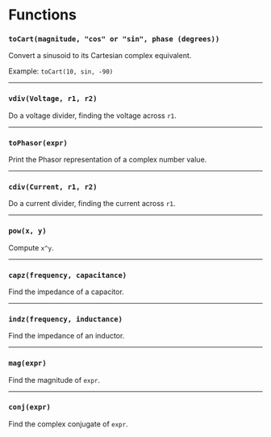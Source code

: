 # Functions

### `toCart(magnitude, "cos" or "sin", phase (degrees))`
Convert a sinusoid to its Cartesian complex equivalent.

Example: `toCart(10, sin, -90)`

---

### `vdiv(Voltage, r1, r2)`
Do a voltage divider, finding the voltage across `r1`.

---

### `toPhasor(expr)`
Print the Phasor representation of a complex number value.

---

### `cdiv(Current, r1, r2)`
Do a current divider, finding the current across `r1`.

---

### `pow(x, y)`
Compute `x^y`.

---

### `capz(frequency, capacitance)`
Find the impedance of a capacitor.

---

### `indz(frequency, inductance)`
Find the impedance of an inductor.

---

### `mag(expr)`
Find the magnitude of `expr`.

---

### `conj(expr)`
Find the complex conjugate of `expr`.
